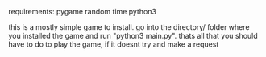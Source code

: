requirements:
	pygame
	random
	time
	python3

this is a mostly simple game to install. go into the directory/ folder where you installed the game and run "python3 main.py". 
thats all that you should have to do to play the game, if it doesnt try and make a request
